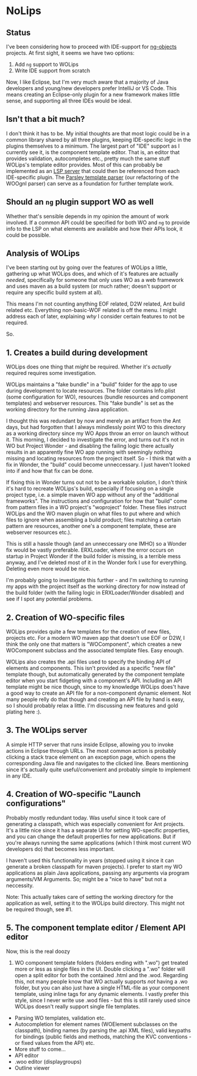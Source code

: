 # NoLips

## Status

I've been considering how to proceed with IDE-support for [ng-objects](https://www.fermentedshark.com/) projects. At first sight, it seems we have two options:

1. Add `ng` support to WOLips
2. Write IDE support from scratch

Now, I like Eclipse, but I'm very much aware that a majority of Java developers and young/new developers prefer IntelliJ or VS Code. This means creating an Eclipse-only plugin for a new framework makes little sense, and supporting all three IDEs would be ideal.

## Isn't that a bit much?

I don't think it has to be. My initial thoughts are that most logic could be in a common library shared by all three plugins, keeping IDE-specific logic in the plugins themselves to a minimum. The largest part of "IDE" support as I currently see it, is the component template editor. That is, an editor that provides validation, autocompletes etc., pretty much the same stuff WOLips's template editor provides. Most of this can probably be implemented as an [LSP server](https://en.wikipedia.org/wiki/Language_Server_Protocol) that could then be referenced from each IDE-specific plugin. The [Parsley template parser](https://github.com/undur/Parsley) (our refactoring of the WOOgnl parser) can serve as a foundation for further template work.

## Should an `ng` plugin support WO as well

Whether that's sensible depends in my opinion the amount of work involved. If a common API could be specified for both WO and `ng` to provide info to the LSP on what elements are available and how their APIs look, it could be possible.


## Analysis of WOLips

I've been starting out by going over the features of WOLips a little, gathering up what WOLips does, and which of it's features are actually _needed_, specifically for someone that only uses WO as a web framework and uses maven as a build system (or much rather; doesn't support or require any specific build system at all).

This means I'm not counting anything EOF related, D2W related, Ant build related etc. Everything non-basic-WOF related is off the menu. I might address each of later, explaining _why_ I consider certain features to not be required.

So.


## 1. Creates a build during development

WOLips does one thing that *might* be required. Whether it's *actually* required requires some investigation.

WOLips maintains a "fake bundle" in a "build" folder for the app to use during development to locate resources. The folder contains Info.plist (some configuration for WO), resources (bundle resources and component templates) and webserver resources. This "fake bundle" is set as the working directory for the running Java application.

I thought this was redundant by now and merely an artifact from the Ant days, but had forgotten that I always mindlessly point WO to this directory as a working directory since my WO Apps throw an error on launch without it. This morning, I decided to investigate the error, and turns out it's not in WO but Project Wonder - and disabling the failing logic there actually results in an apparently fine WO app running with seemingly nothing missing and locating resources from the project itself. So - I think that with a fix in Wonder, the "build" could become unneccessary. I just haven't looked into if and how that fix can be done.

If fixing this in Wonder turns out not to be a workable solution, I don't think it's hard to recreate WOLips's build, especially if focusing on a single project type, i.e. a simple maven WO app without any of the "additional frameworks". The instructions and configuration for how that "build" come from pattern files in a WO project's "woproject" folder. These files instruct WOLips and the WO maven plugin on what files to put where and which files to ignore when assembling a build product; files matching a certain pattern are resources, another one's a component template, these are webserver resources etc.).

This is still a hassle though (and an unneccessary one IMHO) so a Wonder fix would be vastly preferable. ERXLoader, where the error occurs on startup in Project Wonder if the build folder is missing, is a terrible mess anyway, and I've deleted most of it in the Wonder fork I use for everything. Deleting even more would be nice.

I'm probably going to investigate this further - and I'm switching to running my apps with the project itself as the working directory for now instead of the build folder (with the failing logic in ERXLoader/Wonder disabled) and see if I spot any potential problems.


## 2. Creation of WO-specific files

WOLips provides quite a few templates for the creation of new files, projects etc. For a modern WO maven app that doesn't use EOF or D2W, I think the only one that matters is "WOComponent", which creates a new WOComponent subclass and the associated template files. Easy enough.

WOLips also creates the .api files used to specify the binding API of elements and components. This isn't provided as a specific "new file" template though, but automatically generated by the component template editor when you start fidgeting with a component's API. Including an API template might be nice though, since to my knowledge WOLips does't have a good way to create an API file for a non-component dynamic element. Not many people relly do that though and creating an API file by hand is easy, so I  should probably relax a little. I'm discussing new features and gold plating here :).


## 3. The WOLips server

A simple HTTP server that runs inside Eclipse, allowing you to invoke actions in Eclipse through URLs. The most common action is probably clicking a stack trace element on an exception page, which opens the corresponding Java file and navigates to the clicked line. Bears mentioning since it's actually quite useful/convenient and probably simple to implement in any IDE.


## 4. Creation of WO-specific "Launch configurations"

Probably mostly redundant today. Was useful since it took care of generating a classpath, which was especially convenient for Ant projects. It's a little nice since it has a separate UI for setting WO-specific properties, and you can change the default properties for new applications. But if you're always running the same applications (which I think most current WO developers do) that becomes less important.

I haven't used this functionality in years (stopped using it since it can generate a broken classpath for maven projects). I prefer to start my WO applications as plain Java applications, passing any arguments via program arguments/VM Arguments. So; might be a "nice to have" but not a neccessity.

Note: This actually takes care of setting the working directory for the application as well, setting it to the WOLips build directory. This might not be required though, see #1.


## 5. The component template editor / Element API editor

Now, this is the real doozy

1. WO component template folders (folders ending with ".wo") get treated more or less as single files in the UI. Double clicking a ".wo" folder will open a split editor for both the contained .html and the .wod. Regarding this, not many people know that WO actually supports _not_ having a .wo folder, but you can also just have a single HTML-file as your component template, using inline tags for any dynamic elements. I vastly prefer this style, since I never write use .wod files - but this is still rarely used since WOLips doesn't really support single file templates.

* Parsing WO templates, validation etc.
* Autocompletion for element names (WOElement subclasses on the classpath), binding names (by parsing the .api XML files), valid keypaths for bindings (public fields and methods, matching the KVC conventions - or fixed values from the API) etc.
* More stuff to come...
* API editor
* .woo editor (displaygroups)
* Outline viewer